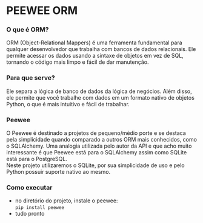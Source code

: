 # PEEWEE ORM

### O que é ORM?
ORM (Object-Relational Mappers) é uma ferramenta fundamental para qualquer desenvolvedor que trabalha com bancos de dados relacionais. Ele permite acessar os dados usando a sintaxe de objetos em vez de SQL, tornando o código mais limpo e fácil de dar manutenção.

### Para que serve?
Ele separa a lógica de banco de dados da lógica de negócios. Além disso, ele permite que você trabalhe com dados em um formato nativo de objetos Python, o que é mais intuitivo e fácil de trabalhar.

### Peewee
O Peewee é destinado a projetos de pequeno/médio porte e se destaca pela simplicidade quando comparado a outros ORM mais conhecidos, como o SQLAlchemy. Uma analogia utilizada pelo autor da API e que acho muito interessante é que Peewee está para o SQLAlchemy assim como SQLite está para o PostgreSQL.
<br>Neste projeto utilizaremos o SQLite, por sua simplicidade de uso e pelo Python possuir suporte nativo ao mesmo.

### Como executar
* no diretório do projeto, instale o peewee:
    <br>```pip install peewee```
* tudo pronto